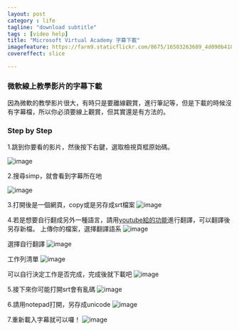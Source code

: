 ```yaml
---
layout: postcategory : life 
tagline: "download subtitle"
tags : [video help] 
title: "Microsoft Virtual Academy 字幕下載"
imagefeature: https://farm9.staticflickr.com/8675/16503263689_4d090b4187_h.jpg
covereffect: slice

---
```


### 微軟線上教學影片的字幕下載


因為微軟的教學影片很大，有時只是要離線觀賞，進行筆記等，但是下載的時候沒有字幕檔，所以你必須要線上觀賞，但其實還是有方法的。

### Step by Step

1.跳到你要看的影片，然後按下右鍵，選取檢視頁框原始碼。

![image](https://farm9.staticflickr.com/8618/16503217458_02325074b1_o.png)


2.搜尋simp，就會看到字幕所在地

![image](https://farm9.staticflickr.com/8680/16503433430_6cc576b4cb_o.png)

3.打開後是一個網頁，copy或是另存成srt檔案
![image](https://farm9.staticflickr.com/8575/16483557807_fda765fb04_o.png)

4.若是想要自行翻成另外一種語言，請用[youtube給的功能](https://translate.google.com/toolkit/docupload?hl=zh_TW)進行翻譯，可以翻譯後另存新檔。
上傳你的檔案，選擇翻譯語系
![image](https://farm9.staticflickr.com/8624/16503264138_0c8a3053b1_o.png)

選擇自行翻譯
![image](https://farm9.staticflickr.com/8582/16690878645_b29c4bb23c_o.png)

工作列清單
![image](https://farm9.staticflickr.com/8678/16070931433_29e19c88b2_o.png)

可以自行決定工作是否完成，完成後就下載吧
![image](https://farm9.staticflickr.com/8584/16503510230_057fb1c07e_b.jpg)

5.接下來你可能打開srt會有亂碼
![image](https://farm9.staticflickr.com/8676/16503355468_a8dcd013a6_o.png)

6.請用notepad打開，另存成unicode
![image](https://farm9.staticflickr.com/8665/16504822759_0031a44f90_o.png)

7.重新載入字幕就可以囉！
![image](https://farm9.staticflickr.com/8641/16503396108_48bb117d2a_o.png)
